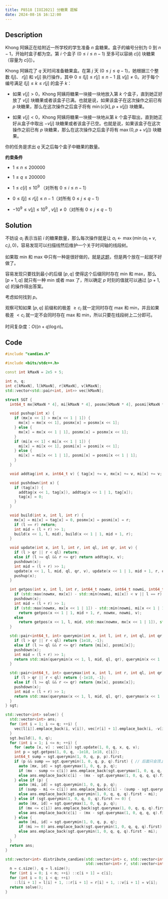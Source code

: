 ```yaml
---
title: P8518 [IOI2021] 分糖果 题解
date: 2024-08-16 16:12:00
---
```


## Description

Khong 阿姨正在给附近一所学校的学生准备 $n$ 盒糖果。盒子的编号分别为 $0$ 到 $n - 1$，开始时盒子都为空。第 $i$ 个盒子 $(0 \leq i \leq n - 1)$ 至多可以容纳 $c[i]$ 块糖果（容量为 $c[i]$）。

Khong 阿姨花了 $q$ 天时间准备糖果盒。在第 $j$ 天 $(0 \leq j \leq q - 1)$，她根据三个整数 $l[j]$、 $r[j]$ 和 $v[j]$ 执行操作，其中 $0 \leq l[j] \leq r[j] \leq n - 1$ 且 $v[j] \neq 0$。对于每个编号满足 $l[j] \leq k \leq r[j]$ 的盒子 $k$：

- 如果 $v[j] > 0$，Khong 阿姨将糖果一块接一块地放入第 $k$ 个盒子，直到她正好放了 $v[j]$ 块糖果或者该盒子已满。也就是说，如果该盒子在这次操作之前已有 $p$ 块糖果，那么在这次操作之后盒子将有 $\min(c[k], p + v[j])$ 块糖果。

- 如果 $v[j] < 0$，Khong 阿姨将糖果一块接一块地从第 $k$ 个盒子取出，直到她正好从盒子中取出 $-v[j]$ 块糖果或者该盒子已空。也就是说，如果该盒子在这次操作之前已有 $p$ 块糖果，那么在这次操作之后盒子将有 $\max(0, p + v[j])$ 块糖果。

你的任务是求出 $q$ 天之后每个盒子中糖果的数量。

**约束条件**

- $1 \le n \le 200 000$

- $1 \le q \le 200 000$
- $1 \le c[i] \le 10 ^ 9$ （对所有 $0 \le i \le n - 1$）
- $0 \le l[j] \le r[j] \le n - 1$（对所有 $0 \le j \le q - 1$）

- $−10 ^ 9 \le v[j] \le 10 ^ 9$ , $v[j] ≠ 0$（对所有 $0 \le j \le q - 1$）

## Solution

不妨设 $a_i$ 表示当前 $i$ 的糖果数量，那么每次操作就是让 $a_i\leftarrow\max\left(\min\left(a_i+v,c_i\right),0\right)$，容易发现可以扫描线然后维护一个关于时间轴的线段树。

如果取 min 和 max 中只有一种是很好做的，就是[这题](https://loj.ac/p/3489)，但是两个放在一起就不好做了。

容易发现只要找到最小的后缀 $[p,q]$ 使得这个后缀同时存在 min 和 max，那么 $[p+1,q]$ 就只有一种 min 或者 max 了，所以确定 $p$ 时刻的值就可以通过 $[p+1,q]$ 的操作得出答案。

考虑如何找到 $p$。

观察可知如果 $[p,q]$ 前缀和的极差 $\geq c_i$ 就一定同时存在 max 和 min，并且如果极差 $<c_i$ 就一定不会同时存在 max 和 min，所以只要在线段树上二分即可。

时间复杂度：$O\left((n+q)\log n\right)$。

## Code

```cpp
#include "candies.h"

#include <bits/stdc++.h>

const int kMaxN = 2e5 + 5;

int n, q;
int c[kMaxN], l[kMaxN], r[kMaxN], v[kMaxN];
std::vector<std::pair<int, int>> vec[kMaxN];

struct SGT {
  int64_t mx[kMaxN * 4], mi[kMaxN * 4], posmx[kMaxN * 4], posmi[kMaxN * 4], tag[kMaxN * 4];

  void pushup(int x) {
    if (mx[x << 1] > mx[x << 1 | 1]) {
      mx[x] = mx[x << 1], posmx[x] = posmx[x << 1];
    } else {
      mx[x] = mx[x << 1 | 1], posmx[x] = posmx[x << 1];
    }
    if (mi[x << 1] < mi[x << 1 | 1]) {
      mi[x] = mi[x << 1], posmi[x] = posmi[x << 1];
    } else {
      mi[x] = mi[x << 1 | 1], posmi[x] = posmi[x << 1 | 1];
    }
  }

  void addtag(int x, int64_t v) { tag[x] += v, mx[x] += v, mi[x] += v; }

  void pushdown(int x) {
    if (tag[x]) {
      addtag(x << 1, tag[x]), addtag(x << 1 | 1, tag[x]);
      tag[x] = 0;
    }
  }

  void build(int x, int l, int r) {
    mx[x] = mi[x] = tag[x] = 0, posmx[x] = posmi[x] = r;
    if (l == r) return;
    int mid = (l + r) >> 1;
    build(x << 1, l, mid), build(x << 1 | 1, mid + 1, r);
  }

  void update(int x, int l, int r, int ql, int qr, int v) {
    if (l > qr || r < ql) return;
    else if (l >= ql && r <= qr) return addtag(x, v);
    pushdown(x);
    int mid = (l + r) >> 1;
    update(x << 1, l, mid, ql, qr, v), update(x << 1 | 1, mid + 1, r, ql, qr, v);
    pushup(x);
  }

  int getpos(int x, int l, int r, int64_t nowmx, int64_t nowmi, int64_t v) {
    if (std::max(nowmx, mx[x]) - std::min(nowmi, mi[x]) < v || l == r) return l;
    pushdown(x);
    int mid = (l + r) >> 1;
    if (std::max(nowmx, mx[x << 1 | 1]) - std::min(nowmi, mi[x << 1 | 1]) >= v)
      return getpos(x << 1 | 1, mid + 1, r, nowmx, nowmi, v);
    else 
      return getpos(x << 1, l, mid, std::max(nowmx, mx[x << 1 | 1]), std::min(nowmi, mi[x << 1 | 1]), v);
  }

  std::pair<int64_t, int> querymin(int x, int l, int r, int ql, int qr) {
    if (l > qr || r < ql) return {1e18, -1};
    else if (l >= ql && r <= qr) return {mi[x], posmi[x]};
    pushdown(x);
    int mid = (l + r) >> 1;
    return std::min(querymin(x << 1, l, mid, ql, qr), querymin(x << 1 | 1, mid + 1, r, ql, qr));
  }

  std::pair<int64_t, int> querymax(int x, int l, int r, int ql, int qr) {
    if (l > qr || r < ql) return {-1e18, -1};
    else if (l >= ql && r <= qr) return {mx[x], posmx[x]};
    pushdown(x);
    int mid = (l + r) >> 1;
    return std::max(querymax(x << 1, l, mid, ql, qr), querymax(x << 1 | 1, mid + 1, r, ql, qr));
  }
} sgt;

std::vector<int> solve() {
  std::vector<int> ans;
  for (int i = 1; i <= q; ++i) {
    vec[l[i]].emplace_back(i, v[i]), vec[r[i] + 1].emplace_back(i, -v[i]);
  }
  sgt.build(1, 0, q);
  for (int i = 1; i <= n; ++i) {
    for (auto [x, v] : vec[i]) sgt.update(1, 0, q, x, q, v);
    int p = sgt.getpos(1, 0, q, -1e18, 1e18, c[i]);
    int64_t sump = sgt.querymin(1, 0, q, p, p).first;
    if (p && sump == sgt.querymin(1, 0, q, p, q).first) { // 后面只会顶上界
      auto [mx, id] = sgt.querymax(1, 0, q, p, q);
      if (mx - sump <= c[i]) ans.emplace_back(sgt.querymax(1, 0, q, q, q).first - sump);
      else ans.emplace_back(c[i] - (mx - sgt.querymax(1, 0, q, q, q).first));
    } else if (p) {
      auto [mi, id] = sgt.querymin(1, 0, q, p, q);
      if (sump - mi <= c[i]) ans.emplace_back(c[i] - (sump - sgt.querymin(1, 0, q, q, q).first));
      else ans.emplace_back(sgt.querymin(1, 0, q, q, q).first - mi);
    } else if (sgt.querymin(1, 0, q, 0, q).first >= 0) {
      auto [mx, id] = sgt.querymax(1, 0, q, p, q);
      if (mx <= c[i]) ans.emplace_back(sgt.querymax(1, 0, q, q, q).first);
      else ans.emplace_back(c[i] - (mx - sgt.querymax(1, 0, q, q, q).first));
    } else {
      auto [mi, id] = sgt.querymin(1, 0, q, p, q);
      if (mi >= 0) ans.emplace_back(sgt.querymin(1, 0, q, q, q).first);
      else ans.emplace_back(sgt.querymin(1, 0, q, q, q).first - mi);
    }
  }
  return ans;
}

std::vector<int> distribute_candies(std::vector<int> c, std::vector<int> l,
                                    std::vector<int> r, std::vector<int> v) {
  n = c.size(), q = l.size();
  for (int i = 0; i < n; ++i) ::c[i + 1] = c[i];
  for (int i = 0; i < q; ++i)
    ::l[i + 1] = l[i] + 1, ::r[i + 1] = r[i] + 1, ::v[i + 1] = v[i];
  return solve();
}
```